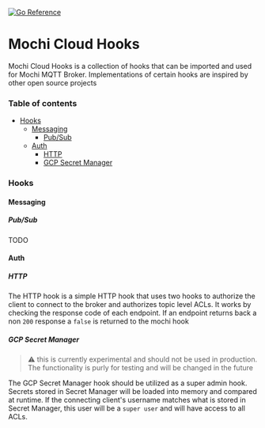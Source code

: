 [![Go Reference](https://pkg.go.dev/badge/github.com/mochi-co/mqtt.svg)](https://pkg.go.dev/github.com/dgduncan/mochi-cloud-hooks)

# Mochi Cloud Hooks

Mochi Cloud Hooks is a collection of hooks that can be imported and used for Mochi MQTT Broker.
Implementations of certain hooks are inspired by other open source projects

### Table of contents

<!-- MarkdownTOC -->

- [Hooks](#hooks)
    - [Messaging](#messaging)
        - [Pub/Sub](#pubsub)
    - [Auth](#auth)
        - [HTTP](#http-auth)
        - [GCP Secret Manager](#gcp-secret-manager)

<!-- /MarkdownTOC -->

### Hooks

#### Messaging

##### Pub/Sub

TODO

#### Auth

##### HTTP

The HTTP hook is a simple HTTP hook that uses two hooks to authorize the client to connect to the broker and authorizes topic level ACLs.
It works by checking the response code of each endpoint. If an endpoint returns back a non `200` response a `false` is returned to the mochi hook

##### GCP Secret Manager
> :warning: this is currently experimental and should not be used in production. The functionality is purly for testing and will be changed in the future

The GCP Secret Manager hook should be utilized as a super admin hook. Secrets stored in Secret Manager will be loaded into memory and compared at runtime. If the connecting client's username matches what is stored in Secret Manager, this user will be a `super user` and will have access to all ACLs. 


